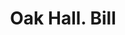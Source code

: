 ---
doi: 10.7916/D8C54XWH
date_other: '1850'
date_other_textual: 1850-1859
form: printed ephemera
genre:
- Invoices
name:
- Oak Hall
object_in_context_url: https://biggert.cul.columbia.edu/items/view/ave_biggert_00428
subject_hierarchical_geographic:
- Boston, Massachusetts, United States
subject_name:
- Oak Hall
title: Oak Hall. Bill
sort_title: Oak Hall. Bill
call_number: ave_biggert_00428
coordinates:
- 42.35805555555556,-71.06361111111111
pid: ave_biggert_00428
identifiers: ave_biggert_00428
thumbnail: https://derivativo-3.library.columbia.edu/iiif/2/ldpd:344158/full/!256,256/0/native.jpg
permalink: /biggert/ave_biggert_00428/
layout: iiif-image-page
---